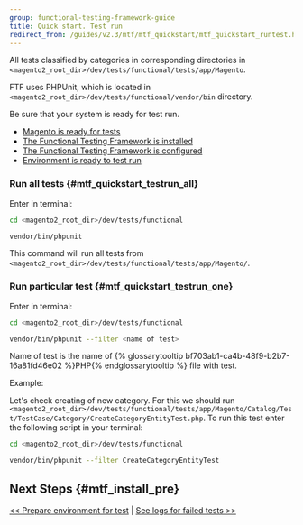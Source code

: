 ```yaml
---
group: functional-testing-framework-guide
title: Quick start. Test run
redirect_from: /guides/v2.3/mtf/mtf_quickstart/mtf_quickstart_runtest.html
---
```


All tests classified by categories in corresponding directories in `<magento2_root_dir>/dev/tests/functional/tests/app/Magento`.

FTF uses PHPUnit, which is located in `<magento2_root_dir>/dev/tests/functional/vendor/bin` directory.

Be sure that your system is ready for test run.

* [Magento is ready for tests]({{page.baseurl}}/testing/functional-testing-framework/installation.html#mtf_install_pre)
* [The Functional Testing Framework is installed]({{page.baseurl}}/testing/functional-testing-framework/installation.html#mtf_install_check)
* [The Functional Testing Framework is configured]({{page.baseurl}}/testing/functional-testing-framework/quick-start/configuration-setting.html)
* [Environment is ready to test run]({{page.baseurl}}/testing/functional-testing-framework/quick-start/environment-setting.html)

### Run all tests {#mtf_quickstart_testrun_all}

Enter in terminal:

```bash
cd <magento2_root_dir>/dev/tests/functional
```

```bash
vendor/bin/phpunit
```

This command will run all tests from `<magento2_root_dir>/dev/tests/functional/tests/app/Magento/`.

### Run particular test {#mtf_quickstart_testrun_one}

Enter in terminal:

```bash
cd <magento2_root_dir>/dev/tests/functional
```

```bash
vendor/bin/phpunit --filter <name of test>
```

Name of test is the name of {% glossarytooltip bf703ab1-ca4b-48f9-b2b7-16a81fd46e02 %}PHP{% endglossarytooltip %} file with test.

Example:

Let's check creating of new category. For this we should run `<magento2_root_dir>/dev/tests/functional/tests/app/Magento/Catalog/Test/TestCase/Category/CreateCategoryEntityTest.php`. To run this test enter the following script in your terminal:

```bash
cd <magento2_root_dir>/dev/tests/functional
```

```bash
vendor/bin/phpunit --filter CreateCategoryEntityTest
```

## Next Steps {#mtf_install_pre}

[&lt;&lt; Prepare environment for test]({{page.baseurl}}/testing/functional-testing-framework/quick-start/environment-setting.html) | [See logs for failed tests >>]({{page.baseurl}}/testing/functional-testing-framework/quick-start/logs.html)

